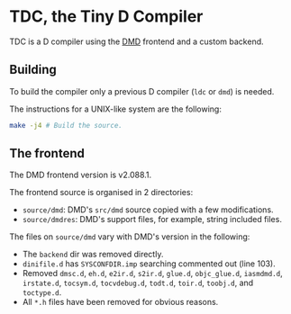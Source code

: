 # TDC, the Tiny D Compiler

TDC is a D compiler using the [DMD](https://dlang.org) frontend and
a custom backend.

## Building
To build the compiler only a previous D compiler (`ldc` or `dmd`) is needed.

The instructions for a UNIX-like system are the following:

```bash
make -j4 # Build the source.
```

## The frontend
The DMD frontend version is v2.088.1.

The frontend source is organised in 2 directories:
- `source/dmd`: DMD's `src/dmd` source copied with a few modifications.
- `source/dmdres`: DMD's support files, for example, string included files.

The files on `source/dmd` vary with DMD's version in the following:
- The `backend` dir was removed directly.
- `dinifile.d` has `SYSCONFDIR.imp` searching commented out (line 103).
- Removed `dmsc.d`, `eh.d`, `e2ir.d`, `s2ir.d`, `glue.d`, `objc_glue.d`, `iasmdmd.d`,
    `irstate.d`, `tocsym.d`, `tocvdebug.d`, `todt.d`, `toir.d`, `toobj.d`, and `toctype.d`.
- All `*.h` files have been removed for obvious reasons.
